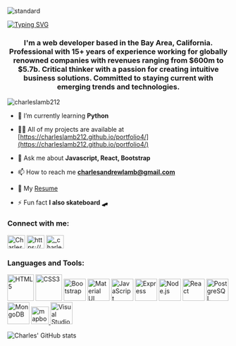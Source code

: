 ![standard](https://user-images.githubusercontent.com/117604017/226823938-235ad89b-d971-4438-ac5d-3c87a6695285.gif)

[![Typing SVG](https://readme-typing-svg.demolab.com?font=Comfortaa&weight=600&size=30&pause=1000&color=9AF71A&center=true&width=435&lines=Web+Developer)](https://git.io/typing-svg)

<h3 align="center">I'm a web developer based in the Bay Area, California. Professional with 15+ years of experience working for globally renowned companies with revenues ranging from $600m to $5.7b. Critical thinker with a passion for creating intuitive business solutions. Committed to staying current with emerging trends and technologies.</h3>

<p align="left"> <img src="https://komarev.com/ghpvc/?username=charleslamb212&label=Profile%20views&color=0e75b6&style=flat" alt="charleslamb212" /> </p>

- 🌱 I’m currently learning **Python**

- 👨‍💻 All of my projects are available at [https://charleslamb212.github.io/portfolio4/](https://charleslamb212.github.io/portfolio4/)

- 💬 Ask me about **Javascript, React, Bootstrap**

- 📫 How to reach me **charlesandrewlamb@gmail.com**

- 📄 My [Resume](https://drive.google.com/drive/folders/1F_5yni5HJDPK5VjpCZtugSyeM_gv6zwK)

- ⚡ Fun fact **I also skateboard 🛹**

<h3 align="left">Connect with me:</h3>
<p align="left">
<a href="https://discord.gg/Charles Lamb#1776" target="blank"><img align="center" src="https://raw.githubusercontent.com/rahuldkjain/github-profile-readme-generator/master/src/images/icons/Social/discord.svg" alt="Charles Lamb#1776" height="30" width="40" /></a>
<a href="https://linkedin.com/in/https://www.linkedin.com/in/charles-lamb-892a95a8/8/" target="blank"><img align="center" src="https://raw.githubusercontent.com/rahuldkjain/github-profile-readme-generator/master/src/images/icons/Social/linked-in-alt.svg" alt="https://www.linkedin.com/in/charles-lamb-892a95a8/8/" height="30" width="40" /></a>
<a href="https://instagram.com/_charleslamb" target="blank"><img align="center" src="https://raw.githubusercontent.com/rahuldkjain/github-profile-readme-generator/master/src/images/icons/Social/instagram.svg" alt="_charleslamb" height="30" width="40" /></a>
</p>

<h3 align="left">Languages and Tools:</h3>
<p align="left"> <a href="https://www.w3.org/TR/html5/" title="HTML5" target="blank" rel="noopener noreferrer"><img src="https://github.com/get-icon/geticon/raw/master/icons/html-5.svg" alt="HTML5" width="60px" height="60px"></a>
<a href="https://www.w3.org/TR/CSS/" title="CSS3" target="blank" rel="noopener noreferrer"><img src="https://github.com/get-icon/geticon/raw/master/icons/css-3.svg" alt="CSS3" width="60px" height="60px"></a>
<a href="https://getbootstrap.com/" title="Bootstrap" target="blank" rel="noopener noreferrer"><img src="https://github.com/get-icon/geticon/raw/master/icons/bootstrap.svg" alt="Bootstrap" width="50px" height="50px"></a>
<a href="https://material-ui.com/" title="Material UI"><img src="https://github.com/get-icon/geticon/raw/master/icons/material-ui.svg" alt="Material UI" width="50px" height="50px"></a>
<a href="https://developer.mozilla.org/en-US/docs/Web/JavaScript" title="JavaScript" target="blank" rel="noopener noreferrer"><img src="https://github.com/get-icon/geticon/raw/master/icons/javascript.svg" alt="JavaScript" width="50px" height="50px"></a>
<a href="https://expressjs.com/" title="Express" target="blank" rel="noopener noreferrer"><img src="https://user-images.githubusercontent.com/102000821/227614220-d4bb65dd-ada9-4bf6-898f-0829013a332e.png" alt="Express" width="50px" height="50px"></a>
<a href="https://nodejs.org/" title="Node.js" target="blank" rel="noopener noreferrer"><img src="https://github.com/get-icon/geticon/raw/master/icons/nodejs-icon.svg" alt="Node.js" width="50px" height="50px"></a>
<a href="https://reactjs.org/" title="React" target="blank" rel="noopener noreferrer"><img src="https://github.com/get-icon/geticon/raw/master/icons/react.svg" alt="React" width="50px" height="50px"></a>
<a href="https://www.postgresql.org/" title="PostgreSQL" target="blank" rel="noopener noreferrer"><img src="https://github.com/get-icon/geticon/raw/master/icons/postgresql.svg" alt="PostgreSQL" width="50px" height="50px"></a>
<a href="https://www.mongodb.org/" title="MongoDB" target="blank" rel="noopener noreferrer"><img src="https://github.com/get-icon/geticon/raw/master/icons/mongodb-icon.svg" alt="MongoDB" width="50px" height="50px"></a> 
<a href="https://www.mapbox.com" title="Mapbox" target="blank" rel="noopener noreferrer"><img src="https://res.cloudinary.com/nico1711/image/upload/c_scale,h_30/v1598849659/mapbox_ik768l.png" alt="mapbox-logo"  height="40px">
<a href="https://code.visualstudio.com/" title="Visual Studio Code"><img src="https://github.com/get-icon/geticon/raw/master/icons/visual-studio-code.svg" alt="Visual Studio Code" width="50px" height="50px"></a>
</p>

![Charles' GitHub stats](https://github-readme-stats.vercel.app/api?username=charleslamb212&show_icons=true&theme=merko)


